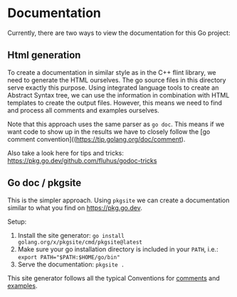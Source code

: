 # Documentation

Currently, there are two ways to view the documentation for this Go project:

## Html generation

To create a documentation in similar style as in the C++ flint library, we need to generate the HTML ourselves.
The go source files in this directory serve exactly this purpose.
Using integrated language tools to create an Abstract Syntax tree, we can use the information in combination with HTML
templates to create the output files.
However, this means we need to find and process all comments and examples ourselves.

Note that this approach uses the same parser as `go doc`.
This means if we want code to show up in the results we have to closely follow
the [go comment convention]((https://tip.golang.org/doc/comment).

Also take a look here for tips and tricks: <https://pkg.go.dev/github.com/fluhus/godoc-tricks>

## Go doc / pkgsite

This is the simpler approach.
Using `pkgsite` we can create a documentation similar to what you find on <https://pkg.go.dev>.

Setup:

1. Install the site generator: `go install golang.org/x/pkgsite/cmd/pkgsite@latest`
2. Make sure your go installation directory is included in your `PATH`, i.e.: `export PATH="$PATH:$HOME/go/bin"`
3. Serve the documentation: `pkgsite .`

This site generator follows all the typical Conventions for [comments](https://tip.golang.org/doc/comment)
and [examples](https://go.dev/blog/examples).
